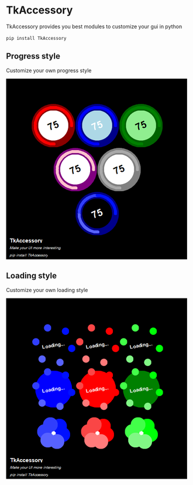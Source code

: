 # TkAccessory
TkAccessory provides you best modules to customize your gui in python

`pip install TkAccessory`

## Progress style 

Customize your own progress style

![Progress Style](TkToolsProgress.png)


## Loading style

Customize your own loading style

![Loading Style](TkToolsLoading.png)
